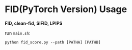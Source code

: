 # FID(PyTorch Version) Usage

**FID, clean-fid, SIFID, LPIPS**

run `main.sh`:

```
python fid_score.py --path [PATHA] [PATHB]
```
